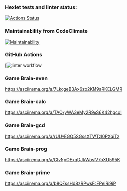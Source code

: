 ### Hexlet tests and linter status:
[![Actions Status](https://github.com/andreyDanilovEd/frontend-project-lvl1/workflows/hexlet-check/badge.svg)](https://github.com/andreyDanilovEd/frontend-project-lvl1/actions)
### Maintainability from CodeClimate
[![Maintainability](https://api.codeclimate.com/v1/badges/a99a88d28ad37a79dbf6/maintainability)](https://codeclimate.com/github/codeclimate/codeclimate/maintainability)
### GitHub Actions
[![linter workflow](https://github.com/andreyDanilovEd/frontend-project-lvl1/actions/worlflows/linter-check.yml/badge)
### Game Brain-even
https://asciinema.org/a/7LkqgeB3Ax6zo2KM9aRKELGMR
### Game Brain-calc
https://asciinema.org/a/TAOxyWA3eMy2R9oS6K42hgcoI
### Game Brain-gcd
https://asciinema.org/a/rUUvEGQ5SGssXTWTzl0PXqiTz
### Game Brain-prog
https://asciinema.org/a/CIvNpOExqDJkWostV7oXU595K
### Game Brain-prime
https://asciinema.org/a/b8QZssHd8zRPwsFcFPeiRi9iP

